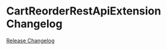 # CartReorderRestApiExtension Changelog

[Release Changelog](https://github.com/spryker/cart-reorder-rest-api/releases)
